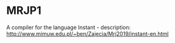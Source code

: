 # MRJP1
A compiler for the language Instant - description: http://www.mimuw.edu.pl/~ben/Zajecia/Mrj2019/instant-en.html
